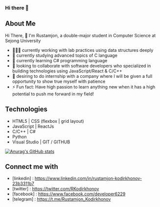### Hi there 👋

<!--
**rkodirkhonov/rkodirkhonov** is a ✨ _special_ ✨ repository because its `README.md` (this file) appears on your GitHub profile.

Here are some ideas to get you started:

- 🔭 I’m currently working on ...
- 🌱 I’m currently learning ...
- 👯 I’m looking to collaborate on ...
- 🤔 I’m looking for help with ...
- 💬 Ask me about ...
- 📫 How to reach me: ...
- 😄 Pronouns: ...
- ⚡ Fun fact: ...
-->

## About Me
 Hi There, 👋 I'm Rustamjon, a double-major student in Computer Science at Sejong University
- 🙎🏻‍♂️ currently working with lab practices using data structures deeply
- 💯 currently studying advanced topics of C language 
- 🌱 currently learning C# programming language
- 👯 looking to collaborate with software developers who specialized in building technologies using JavaScript/React & C/C++
- 💬 desiring to do internship with a company where I will be given a full opportunity to show true myself with patience
- ⚡ Fun fact: Have high passion to learn anything new when it has a high potential to push me forward in my field!

## Technologies
- HTML5 | CSS (flexbox | grid layout)
- JavaScript | ReactJs
- C/C++ | C#
- Python
- Visual Studio | GIT / GITHUB

[![Anurag's GitHub stats](https://github-readme-stats.vercel.app/api?username=rkodirkhonov)](https://github.com/anuraghazra/github-readme-stats)


## Connect me with
<!-- [<img align="left" alt="linkedin | LinkedIn" width="22px" src="https://cdn.jsdelivr.net/npm/simple-icons@v3/icons/linkedin.svg"/>][linkedin]
[<img align="left" alt="twitter | Twitter" width="22px" src="https://cdn.jsdelivr.net/npm/simple-icons@v3/icons/twitter.svg"/>][twitter]
[<img align="left" alt="facebook | Facebook" width="22px" src="https://cdn.jsdelivr.net/npm/simple-icons@v3/icons/facebook.svg"/>][facebook]
[<img align="left" alt="telegram | Telegram" width="22px" src="https://cdn.jsdelivr.net/npm/simple-icons@v3/icons/telegram.svg"/>][telegram]
<br/> -->

- [linkedin] : https://www.linkedin.com/in/rustamjon-kodirkhonov-23b3311b7
- [twitter] : https://twitter.com/RKodirkhonov
- [facebook] : https://www.facebook.com/developer6229
- [telegram] : https://t.me/Rustamjon_Kodirkhonov
